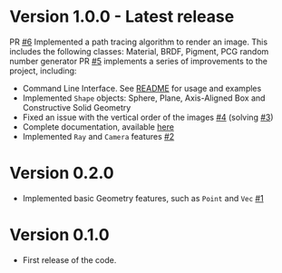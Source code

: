 # Version 1.0.0 - Latest release

PR [#6](https://github.com/andreasala98/NM4PIG/pull/6) Implemented a path tracing algorithm to render an image. This includes the following classes: Material, BRDF, Pigment, PCG random number generator
PR [#5](https://github.com/andreasala98/NM4PIG/pull/5) implements a series of improvements to the project, including:
- Command Line Interface. See [README](https://github.com/andreasala98/NM4PIG/blob/master/README.md) for usage and examples 
- Implemented `Shape` objects: Sphere, Plane, Axis-Aligned Box and Constructive Solid Geometry
- Fixed an issue with the vertical order of the images [#4](https://github.com/andreasala98/NM4PIG/pull/4) (solving [#3](https://github.com/andreasala98/NM4PIG/issues/3))
- Complete documentation, available [here](https://andreasala98.github.io/NM4PIG)
- Implemented `Ray` and `Camera` features [#2](https://github.com/andreasala98/NM4PIG/pull/2) 

# Version 0.2.0
- Implemented basic Geometry features, such as `Point` and `Vec` [#1](https://github.com/andreasala98/NM4PIG/pull/1)

# Version 0.1.0
- First release of the code.
